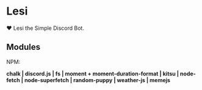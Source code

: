 # Lesi
❤️ Lesi the Simple Discord Bot.

## Modules
NPM:

**chalk | discord.js | fs | moment + moment-duration-format | kitsu | node-fetch | node-superfetch | random-puppy | weather-js | memejs**
